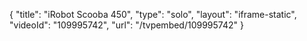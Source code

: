 {
    "title": "iRobot Scooba 450",
    "type": "solo",
    "layout": "iframe-static",
    "videoId": "109995742",
    "url": "\/tvpembed\/109995742"
}